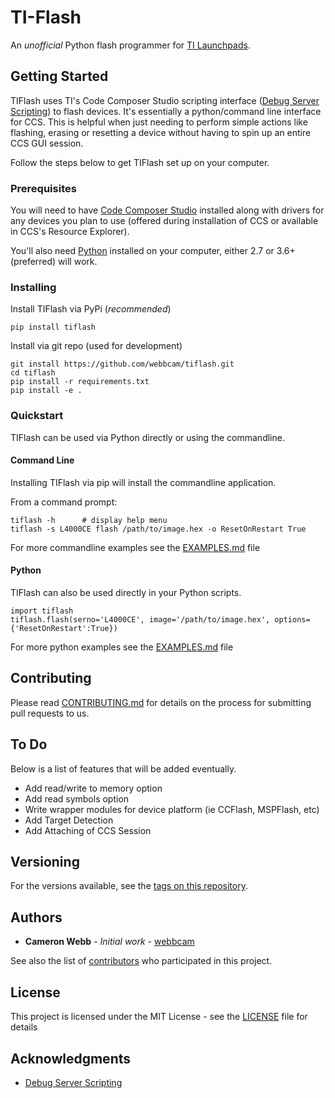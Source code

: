 # TI-Flash

An *unofficial* Python flash programmer for [TI Launchpads](http://www.ti.com/tools-software/launchpads/overview.html).

## Getting Started

TIFlash uses TI's Code Composer Studio scripting interface ([Debug Server Scripting](http://software-dl.ti.com/ccs/esd/documents/users_guide/sdto_dss_handbook.html)) to flash devices. It's essentially a python/command line interface for CCS. This is helpful when just needing to perform simple actions like flashing, erasing or resetting a device without having to spin up an entire CCS GUI session.

Follow the steps below to get TIFlash set up on your computer.


### Prerequisites

You will need to have [Code Composer Studio](http://www.ti.com/tool/CCSTUDIO) installed along with drivers for any devices you plan to use (offered during installation of CCS or available in CCS's Resource Explorer).

You'll also need [Python](https://www.python.org/downloads/) installed on your computer, either 2.7 or 3.6+ (preferred) will work.


### Installing

Install TIFlash via PyPi (*recommended*)

```
pip install tiflash
```

Install via git repo (used for development)

```
git install https://github.com/webbcam/tiflash.git
cd tiflash
pip install -r requirements.txt
pip install -e .
```
### Quickstart
TIFlash can be used via Python directly or using the commandline.

#### Command Line
Installing TIFlash via pip will install the commandline application.

From a command prompt:
```
tiflash -h		# display help menu
tiflash -s L4000CE flash /path/to/image.hex -o ResetOnRestart True
```
For more commandline examples see the [EXAMPLES.md](EXAMPLES.md) file

#### Python
TIFlash can also be used directly in your Python scripts.
```
import tiflash
tiflash.flash(serno='L4000CE', image='/path/to/image.hex', options={'ResetOnRestart':True})
```
For  more python examples see the [EXAMPLES.md](EXAMPLES.md) file

## Contributing

Please read [CONTRIBUTING.md](CONTRIBUTING.md) for details on the process for submitting pull requests to us.

## To Do

Below is a list of features that will be added eventually.

* Add read/write to memory option
* Add read symbols option
* Write wrapper modules for device platform (ie CCFlash, MSPFlash, etc)
* Add Target Detection
* Add Attaching of CCS Session


## Versioning

For the versions available, see the [tags on this repository](https://github.com/webbcam/tiflash/tags).

## Authors

* **Cameron Webb** - *Initial work* - [webbcam](https://github.com/webbcam)

See also the list of [contributors](https://github.com/webbcam/tiflash/contributors) who participated in this project.

## License

This project is licensed under the MIT License - see the [LICENSE](LICENSE.txt) file for details

## Acknowledgments

* [Debug Server Scripting](http://software-dl.ti.com/ccs/esd/documents/users_guide/sdto_dss_handbook.html)

